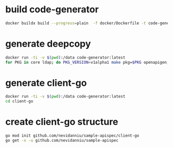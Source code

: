 # build code-generator
```bash
docker buildx build --progress=plain  -f docker/Dockerfile -t code-generator:latest .
```


# generate deepcopy
```bash
docker run -ti -v $(pwd):/data code-generator:latest
for PKG in core ldap; do PKG_VERSION=v1alpha1 make pkg=$PKG openapigen; make generate pkg=$PKG; done
```

# generate client-go
```bash
docker run -ti -v $(pwd):/data code-generator:latest
cd client-go

```

# create client-go structure
```bash
go mod init github.com/nevidanniu/sample-apispec/client-go
go get -x -u github.com/nevidanniu/sample-apispec
```
